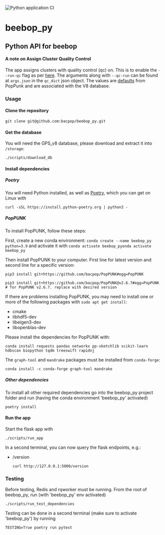 ![Python application CI](https://github.com/bacpop/beebop_py/actions/workflows/python-app.yml/badge.svg)

# beebop_py
## Python API for beebop

#### A note on Assign Cluster Quality Control
The app assigns clusters with quality control (qc) on. This is to enable the `--run-qc` flag as per [here](https://poppunk.bacpop.org/qc.html).
The arguments along with `--qc-run` can be found at `args.json` in the `qc_dict` json object. The values are [defaults](https://github.com/bacpop/PopPUNK/blob/master/PopPUNK/__main__.py) from PopPunk and are associated with the V8 database.
### Usage

#### Clone the repository
```
git clone git@github.com:bacpop/beebop_py.git
```
#### Get the database

You will need the GPS_v8 database, please download and extract it into `/storage`:

```
./scripts/download_db
```

#### Install dependencies
##### Poetry
You will need Python installed, as well as [Poetry](https://python-poetry.org/), which you can get on Linux with 
```
curl -sSL https://install.python-poetry.org | python3 -
```

##### PopPUNK
To install PopPUNK, follow these steps:


First, create a new conda environment: `conda create --name beebop_py python=3.9` and activate it with `conda activate beebop_pyonda activate beebop_py`


Then install PopPUNK to your computer. First line for latest version and second line for a specific version: 
```
pip3 install git+https://github.com/bacpop/PopPUNK#egg=PopPUNK

pip3 install git+https://github.com/bacpop/PopPUNK@v2.6.7#egg=PopPUNK  # for PopPUNK v2.6.7. replace with desired version
```

If there are problems installing PopPUNK, you may need to install one or more of the following packages with `sudo apt get install`:
- cmake
- libhdf5-dev
- libeigen3-dev
- libopenblas-dev

Please install the dependencies for PopPUNK with:
```
conda install requests pandas networkx pp-sketchlib scikit-learn hdbscan biopython tqdm treeswift rapidnj 
```

The `graph-tool` and `mandrake` packages must be installed from `conda-forge`:
```
conda install -c conda-forge graph-tool mandrake
```


##### Other dependencies
To install all other required dependencies go into the beebop_py project folder and run (having the conda environment 'beebop_py' activated)
```
poetry install
```
#### Run the app
Start the flask app with
```
./scripts/run_app
```
In a second terminal, you can now query the flask endpoints, e.g.:
- /version
  ```
  curl http://127.0.0.1:5000/version
  ```
### Testing
Before testing, Redis and rqworker must be running. From the root of beebop_py, run (with 'beebop_py' env activated)
```
./scripts/run_test_dependencies
```
Testing can be done in a second terminal (make sure to activate 'beebop_py') by running 
```
TESTING=True poetry run pytest
```
